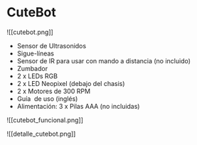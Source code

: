 # CuteBot

![[cutebot.png]]

- Sensor de Ultrasonidos
- Sigue-líneas
- Sensor de IR para usar con mando a distancia (no incluido)
- Zumbador
- 2 x LEDs RGB
- 2 x LED Neopixel (debajo del chasis)
- 2 x Motores de 300 RPM
- Guía  de uso (inglés)
- Alimentación: 3 x Pilas AAA (no incluidas)

![[cutebot_funcional.png]]

![[detalle_cutebot.png]]
